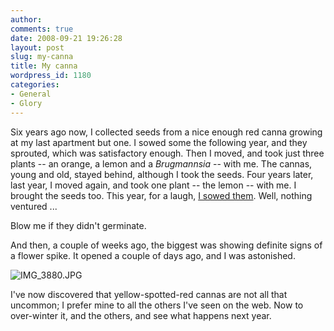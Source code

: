 ```yaml
---
author:
comments: true
date: 2008-09-21 19:26:28
layout: post
slug: my-canna
title: My canna
wordpress_id: 1180
categories:
- General
- Glory
---
```


Six years ago now, I collected seeds from a nice enough red canna growing at my last apartment but one. I sowed some the following year, and they sprouted, which was satisfactory enough. Then I moved, and took just three plants -- an orange, a lemon and a _Brugmannsia_ -- with me. The cannas, young and old, stayed behind, although I took the seeds. Four years later, last year, I moved again, and took one plant -- the lemon -- with me. I brought the seeds too. This year, for a laugh, [I sowed them](http://jeremycherfas.net/2008/04/14/promises-promises/). Well, nothing ventured ...

Blow me if they didn't germinate.

And then, a couple of weeks ago, the biggest was showing definite signs of a flower spike. It opened a couple of days ago, and I was astonished.

![IMG_3880.JPG](/uploads/2008/09/img-3880.jpg)

I've now discovered that yellow-spotted-red cannas are not all that uncommon; I prefer mine to all the others I've seen on the web. Now to over-winter it, and the others, and see what happens next year.


